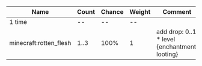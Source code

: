 | Name                   | Count | Chance | Weight | Comment                                       |
| ---------------------- | ----- | ------ | ------ | --------------------------------------------- |
| 1 time                 |    -- |     -- |     -- |                                               |
| minecraft:rotten_flesh |  1..3 |   100% |      1 | add drop: 0..1 * level {enchantment: looting} |
